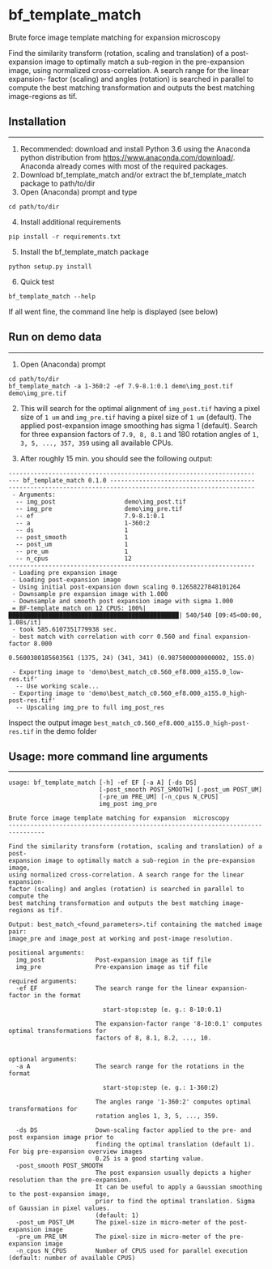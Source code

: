 # bf_template_match
Brute force image template matching for expansion  microscopy

Find the similarity transform (rotation, scaling and translation) of a post-
expansion image to optimally match a sub-region in the pre-expansion image,
using normalized cross-correlation. A search range for the linear expansion- 
factor (scaling) and angles (rotation) is searched in parallel to compute the
best matching transformation and outputs the best matching image-regions as tif.

## Installation
---

1. Recommended: download and install Python 3.6 using the Anaconda python distribution 
   from https://www.anaconda.com/download/. Anaconda already comes with 
   most of the required packages.
2. Download bf_template_match and/or extract the bf_template_match package to path/to/dir
3. Open (Anaconda) prompt and type 
```
cd path/to/dir
```
4. Install additional requirements
```
pip install -r requirements.txt
```
5. Install the bf_template_match package
```
python setup.py install
```
6. Quick test 
```
bf_template_match --help
```
If all went fine, the command line help is displayed (see below)


## Run on demo data
---
1. Open (Anaconda) prompt
```
cd path/to/dir
bf_template_match -a 1-360:2 -ef 7.9-8.1:0.1 demo\img_post.tif demo\img_pre.tif
```
2. This will search for the optimal alignment of `img_post.tif` having a pixel size of `1 um` and
`img_pre.tif` having a pixel size of `1 um` (default). The applied post-expansion image smoothing 
has sigma 1 (default). Search for three expansion factors of `7.9, 8, 8.1` and 
180 rotation angles of `1, 3, 5, ..., 357, 359` using all available CPUs.

3. After roughly 15 min. you should see the following output:

```
--------------------------------------------------------------------
--- bf_template_match 0.1.0 ----------------------------------------
--------------------------------------------------------------------
 - Arguments:
  -- img_post                   demo\img_post.tif
  -- img_pre                    demo\img_pre.tif
  -- ef                         7.9-8.1:0.1
  -- a                          1-360:2
  -- ds                         1
  -- post_smooth                1
  -- post_um                    1
  -- pre_um                     1
  -- n_cpus                     12
--------------------------------------------------------------------
 - Loading pre expansion image
 - Loading post-expansion image
 - Using initial post-expansion down scaling 0.12658227848101264
 - Downsample pre expansion image with 1.000
 - Downsample and smooth post expansion image with sigma 1.000
 = BF-template match on 12 CPUS: 100%|███████████████████████████████████████████████| 540/540 [09:45<00:00,  1.08s/it]
 - took 585.6107351779938 sec.
 - best match with correlation with corr 0.560 and final expansion-factor 8.000

0.5600380185603561 (1375, 24) (341, 341) (0.9875000000000002, 155.0)

 - Exporting image to 'demo\best_match_c0.560_ef8.000_a155.0_low-res.tif'
  -- Use working scale...
 - Exporting image to 'demo\best_match_c0.560_ef8.000_a155.0_high-post-res.tif'
  -- Upscaling img_pre to full img_post_res
```

Inspect the output image `best_match_c0.560_ef8.000_a155.0_high-post-res.tif` in the demo folder 


## Usage: more command line arguments
---
```
usage: bf_template_match [-h] -ef EF [-a A] [-ds DS]
                         [-post_smooth POST_SMOOTH] [-post_um POST_UM]
                         [-pre_um PRE_UM] [-n_cpus N_CPUS]
                         img_post img_pre

Brute force image template matching for expansion  microscopy
--------------------------------------------------------------------------------

Find the similarity transform (rotation, scaling and translation) of a post-
expansion image to optimally match a sub-region in the pre-expansion image,
using normalized cross-correlation. A search range for the linear expansion-
factor (scaling) and angles (rotation) is searched in parallel to compute the
best matching transformation and outputs the best matching image-regions as tif.

Output: best_match_<found_parameters>.tif containing the matched image pair:
image_pre and image_post at working and post-image resolution.

positional arguments:
  img_post              Post-expansion image as tif file
  img_pre               Pre-expansion image as tif file

required arguments:
  -ef EF                The search range for the linear expansion-factor in the format

                          start-stop:step (e. g.: 8-10:0.1)

                        The expansion-factor range '8-10:0.1' computes optimal transformations for
                        factors of 8, 8.1, 8.2, ..., 10.


optional arguments:
  -a A                  The search range for the rotations in the format

                          start-stop:step (e. g.: 1-360:2)

                        The angles range '1-360:2' computes optimal transformations for
                        rotation angles 1, 3, 5, ..., 359.

  -ds DS                Down-scaling factor applied to the pre- and post expansion image prior to
                        finding the optimal translation (default 1). For big pre-expansion overview images
                        0.25 is a good starting value.
  -post_smooth POST_SMOOTH
                        The post expansion usually depicts a higher resolution than the pre-expansion.
                        It can be useful to apply a Gaussian smoothing to the post-expansion image,
                        prior to find the optimal translation. Sigma of Gaussian in pixel values.
                        (default: 1)
  -post_um POST_UM      The pixel-size in micro-meter of the post-expansion image
  -pre_um PRE_UM        The pixel-size in micro-meter of the pre-expansion image
  -n_cpus N_CPUS        Number of CPUS used for parallel execution (default: number of available CPUS)
```

